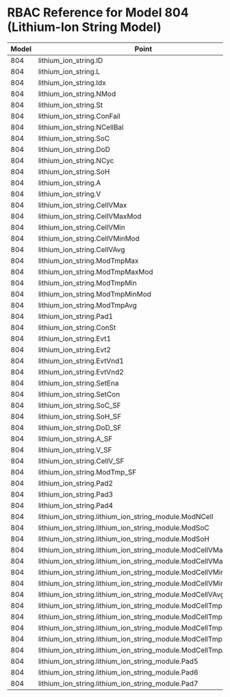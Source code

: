 # RBAC Reference for Model 804 (Lithium-Ion String Model)

| Model | Point | ReadOnlySunSpec | GridServiceSunSpec | NetworkAdministratorSunSpec | SuperAdministratorSpec | 
|-------|-------|------------------|---------------------|------------------|--------------------|
| 804 | lithium_ion_string.ID | R | R | R | R |
| 804 | lithium_ion_string.L | R | R | R | R |
| 804 | lithium_ion_string.Idx | R | R | R | R |
| 804 | lithium_ion_string.NMod | R | R | R | R |
| 804 | lithium_ion_string.St | R | R | R | R |
| 804 | lithium_ion_string.ConFail | R | R | R | R |
| 804 | lithium_ion_string.NCellBal | R | R | R | R |
| 804 | lithium_ion_string.SoC | R | R | R | R |
| 804 | lithium_ion_string.DoD | R | R | R | R |
| 804 | lithium_ion_string.NCyc | R | R | R | R |
| 804 | lithium_ion_string.SoH | R | R | R | R |
| 804 | lithium_ion_string.A | R | R | R | R |
| 804 | lithium_ion_string.V | R | R | R | R |
| 804 | lithium_ion_string.CellVMax | R | R | R | R |
| 804 | lithium_ion_string.CellVMaxMod | R | R | R | R |
| 804 | lithium_ion_string.CellVMin | R | R | R | R |
| 804 | lithium_ion_string.CellVMinMod | R | R | R | R |
| 804 | lithium_ion_string.CellVAvg | R | R | R | R |
| 804 | lithium_ion_string.ModTmpMax | R | R | R | R |
| 804 | lithium_ion_string.ModTmpMaxMod | R | R | R | R |
| 804 | lithium_ion_string.ModTmpMin | R | R | R | R |
| 804 | lithium_ion_string.ModTmpMinMod | R | R | R | R |
| 804 | lithium_ion_string.ModTmpAvg | R | R | R | R |
| 804 | lithium_ion_string.Pad1 | R | R | R | R |
| 804 | lithium_ion_string.ConSt | R | R | R | R |
| 804 | lithium_ion_string.Evt1 | R | R | R | R |
| 804 | lithium_ion_string.Evt2 | R | R | R | R |
| 804 | lithium_ion_string.EvtVnd1 | R | R | R | R |
| 804 | lithium_ion_string.EvtVnd2 | R | R | R | R |
| 804 | lithium_ion_string.SetEna | R | RW | R | RW |
| 804 | lithium_ion_string.SetCon | R | RW | R | RW |
| 804 | lithium_ion_string.SoC_SF | R | R | R | R |
| 804 | lithium_ion_string.SoH_SF | R | R | R | R |
| 804 | lithium_ion_string.DoD_SF | R | R | R | R |
| 804 | lithium_ion_string.A_SF | R | R | R | R |
| 804 | lithium_ion_string.V_SF | R | R | R | R |
| 804 | lithium_ion_string.CellV_SF | R | R | R | R |
| 804 | lithium_ion_string.ModTmp_SF | R | R | R | R |
| 804 | lithium_ion_string.Pad2 | R | R | R | R |
| 804 | lithium_ion_string.Pad3 | R | R | R | R |
| 804 | lithium_ion_string.Pad4 | R | R | R | R |
| 804 | lithium_ion_string.lithium_ion_string_module.ModNCell | R | R | R | R |
| 804 | lithium_ion_string.lithium_ion_string_module.ModSoC | R | R | R | R |
| 804 | lithium_ion_string.lithium_ion_string_module.ModSoH | R | R | R | R |
| 804 | lithium_ion_string.lithium_ion_string_module.ModCellVMax | R | R | R | R |
| 804 | lithium_ion_string.lithium_ion_string_module.ModCellVMaxCell | R | R | R | R |
| 804 | lithium_ion_string.lithium_ion_string_module.ModCellVMin | R | R | R | R |
| 804 | lithium_ion_string.lithium_ion_string_module.ModCellVMinCell | R | R | R | R |
| 804 | lithium_ion_string.lithium_ion_string_module.ModCellVAvg | R | R | R | R |
| 804 | lithium_ion_string.lithium_ion_string_module.ModCellTmpMax | R | R | R | R |
| 804 | lithium_ion_string.lithium_ion_string_module.ModCellTmpMaxCell | R | R | R | R |
| 804 | lithium_ion_string.lithium_ion_string_module.ModCellTmpMin | R | R | R | R |
| 804 | lithium_ion_string.lithium_ion_string_module.ModCellTmpMinCell | R | R | R | R |
| 804 | lithium_ion_string.lithium_ion_string_module.ModCellTmpAvg | R | R | R | R |
| 804 | lithium_ion_string.lithium_ion_string_module.Pad5 | R | R | R | R |
| 804 | lithium_ion_string.lithium_ion_string_module.Pad6 | R | R | R | R |
| 804 | lithium_ion_string.lithium_ion_string_module.Pad7 | R | R | R | R |
